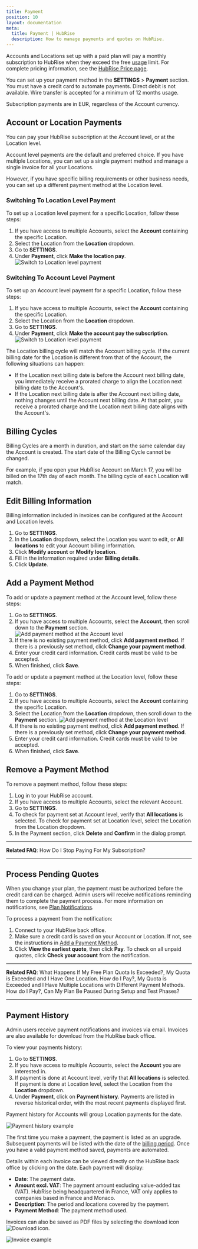 ```yaml
---
title: Payment
position: 10
layout: documentation
meta:
  title: Payment | HubRise
  description: How to manage payments and quotes on HubRise.
---
```


Accounts and Locations set up with a paid plan will pay a monthly subscription to HubRise when they exceed the free [usage](/docs/usage-plan#usage-plans) limit. For complete pricing information, see the [HubRise Price page](/pricing/).

You can set up your payment method in the **SETTINGS** > **Payment** section. You must have a credit card to automate payments. Direct debit is not available. Wire transfer is accepted for a minimum of 12 months usage.

Subscription payments are in EUR, regardless of the Account currency.

## Account or Location Payments

You can pay your HubRise subscription at the Account level, or at the Location level.

Account level payments are the default and preferred choice. If you have multiple Locations, you can set up a single payment method and manage a single invoice for all your Locations.

However, if you have specific billing requirements or other business needs, you can set up a different payment method at the Location level.

### Switching To Location Level Payment

To set up a Location level payment for a specific Location, follow these steps:

1. If you have access to multiple Accounts, select the **Account** containing the specific Location.
1. Select the Location from the **Location** dropdown.
1. Go to **SETTINGS**.
1. Under **Payment**, click **Make the location pay**.
   ![Switch to Location level payment](../images/071-en-make-location-pay.png)

### Switching To Account Level Payment

To set up an Account level payment for a specific Location, follow these steps:

1. If you have access to multiple Accounts, select the **Account** containing the specific Location.
1. Select the Location from the **Location** dropdown.
1. Go to **SETTINGS**.
1. Under **Payment**, click **Make the account pay the subscription**.
   ![Switch to Location level payment](../images/072-en-make-account-pay.png)

The Location billing cycle will match the Account billing cycle. If the current billing date for the Location is different from that of the Account, the following situations can happen:

- If the Location next billing date is before the Account next billing date, you immediately receive a prorated charge to align the Location next billing date to the Account's.
- If the Location next billing date is after the Account next billing date, nothing changes until the Account next billing date. At that point, you receive a prorated charge and the Location next billing date aligns with the Account's.

## Billing Cycles

Billing Cycles are a month in duration, and start on the same calendar day the Account is created. The start date of the Billing Cycle cannot be changed.

For example, if you open your HubRise Account on March 17, you will be billed on the 17th day of each month. The billing cycle of each Location will match.

## Edit Billing Information

Billing information included in invoices can be configured at the Account and Location levels.

1. Go to **SETTINGS**.
1. In the **Location** dropdown, select the Location you want to edit, or **All locations** to edit your Account billing information.
1. Click **Modify account** or **Modify location**.
1. Fill in the information required under **Billing details**.
1. Click **Update**.

## Add a Payment Method

To add or update a payment method at the Account level, follow these steps:

1. Go to **SETTINGS**.
1. If you have access to multiple Accounts, select the **Account**, then scroll down to the **Payment** section.
   ![Add payment method at the Account level](../images/073-en-add-account-payment.png)
1. If there is no existing payment method, click **Add payment method**. If there is a previously set method, click **Change your payment method**.
1. Enter your credit card information. Credit cards must be valid to be accepted.
1. When finished, click **Save**.

To add or update a payment method at the Location level, follow these steps:

1. Go to **SETTINGS**.
1. If you have access to multiple Accounts, select the **Account** containing the specific Location.
1. Select the Location from the **Location** dropdown, then scroll down to the **Payment** section.
   ![Add payment method at the Location level](../images/072-en-make-account-pay.png)
1. If there is no existing payment method, click **Add payment method**. If there is a previously set method, click **Change your payment method**.
1. Enter your credit card information. Credit cards must be valid to be accepted.
1. When finished, click **Save**.

## Remove a Payment Method

To remove a payment method, follow these steps:

1. Log in to your HubRise account.
1. If you have access to multiple Accounts, select the relevant Account.
1. Go to **SETTINGS**.
1. To check for payment set at Account level, verify that **All locations** is selected. To check for payment set at Location level, select the Location from the Location dropdown.
1. In the Payment section, click **Delete** and **Confirm** in the dialog prompt.

---

**Related FAQ**: <Link to="/docs/faqs/stop-paying-subscription/">How Do I Stop Paying For My Subscription?</Link>

---

## Process Pending Quotes

When you change your plan, the payment must be authorized before the credit card can be charged. Admin users will receive notifications reminding them to complete the payment process. For more information on notifications, see [Plan Notifications](/docs/usage-plan/#plan-notifications).

To process a payment from the notification:

1. Connect to your HubRise back office.
1. Make sure a credit card is saved on your Account or Location. If not, see the instructions in [Add a Payment Method](#add-a-payment-method).
1. Click **View the earliest quote**, then click **Pay**. To check on all unpaid quotes, click **Check your account** from the notification.

---

**Related FAQ**: <Link to="/docs/faqs/free-plan-quota-exceeded-what-happens/">What Happens If My Free Plan Quota Is Exceeded?</Link>, <Link to="/docs/faqs/quota-exceeded-one-location-how-do-i-pay/">My Quota is Exceeded and I Have One Location. How do I Pay?</Link>, <Link to="/docs/faqs/quota-exceeded-multiple-locations-with-different-payment-methods-how-do-i-pay/">My Quota is Exceeded and I Have Multiple Locations with Different Payment Methods. How do I Pay?</Link>, <Link to="/docs/faqs/pause-plan-during-setup-and-test-phases/">Can My Plan Be Paused During Setup and Test Phases?</Link>

---

## Payment History

Admin users receive payment notifications and invoices via email. Invoices are also available for download from the HubRise back office.

To view your payments history:

1. Go to **SETTINGS**.
1. If you have access to multiple Accounts, select the **Account** you are interested in.
1. If payment is done at Account level, verify that **All locations** is selected. If payment is done at Location level, select the Location from the **Location** dropdown.
1. Under **Payment**, click on **Payment history**. Payments are listed in reverse historical order, with the most recent payments displayed first.

Payment history for Accounts will group Location payments for the date.

![Payment history example](../images/044-en-2x-payment-history.png)

The first time you make a payment, the payment is listed as an upgrade. Subsequent payments will be listed with the date of the [billing period](docs/payment#billing-cycles). Once you have a valid payment method saved, payments are automated.

Details within each invoice can be viewed directly on the HubRise back office by clicking on the date. Each payment will display:

- **Date**: The payment date.
- **Amount excl. VAT**: The payment amount excluding value-added tax (VAT). HubRise being headquartered in France, VAT only applies to companies based in France and Monaco.
- **Description**: The period and locations covered by the payment.
- **Payment Method**: The payment method used.

Invoices can also be saved as PDF files by selecting the download icon <InlineImage width="15" height="14">![Download icon](../images/058-download.png)</InlineImage>.

![Invoice example](../images/043-en-2x-invoice-example.png)
